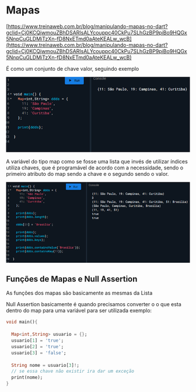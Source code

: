 # Mapas

[https://www.treinaweb.com.br/blog/manipulando-mapas-no-dart?gclid=Cj0KCQjwmouZBhDSARIsALYcouppc40CkPu7SLhGzBP9piBo9HQGx5NnpCuGLDMiTzXn-fD8NxETmd0aAteKEALw_wcB](https://www.treinaweb.com.br/blog/manipulando-mapas-no-dart?gclid=Cj0KCQjwmouZBhDSARIsALYcouppc40CkPu7SLhGzBP9piBo9HQGx5NnpCuGLDMiTzXn-fD8NxETmd0aAteKEALw_wcB)

É como um conjunto de chave valor, seguindo exemplo 

![Untitled](Mapas%201f803c21cb8047f3879dee599ec142bc/Untitled.png)

A variável do tipo map como se fosse uma lista que invés de utilizar índices utiliza chaves, que é programável de acordo com a necessidade, sendo o primeiro atributo do map sendo a chave e o segundo sendo o valor.

![Untitled](Mapas%201f803c21cb8047f3879dee599ec142bc/Untitled%201.png)

## Funções de Mapas e Null Assertion

As funções dos mapas são basicamente as mesmas da Lista

Null Assertion basicamente é quando precisamos converter o o que esta dentro do map para uma variável para ser utilizada exemplo:

```dart
void main(){
  
  Map<int,String> usuario = {};
  usuario[1] = 'true';
  usuario[2] = 'true';
  usuario[3] = 'false';
  
  String nome = usuario[3]!;
  // se essa chave não existir ira dar um exceção
  print(nome);
}
```